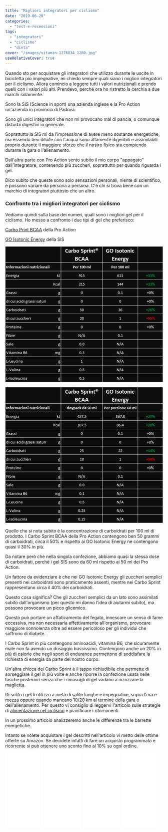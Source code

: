 ```yaml
---
title: "Migliori integratori per ciclismo"
date: "2019-06-20"
categories:
  - "test-e-recensioni"
tags:
  - "integratori"
  - "ciclismo"
  - "dieta"
cover: "/images/vitamin-1276834_1280.jpg"
useRelativeCover: true
---
```


Quando sto per acquistare gli integratori che utilizzo durante le uscite in bicicletta più impegnative, mi chiedo sempre quali siano i migliori integratori per il ciclismo. Allora comincio a leggere tutti i valori nutrizionali e prendo quelli con i valori più alti. Prendevo, perché ora ho ristretto la cerchia a due marchi solamente.

Sono la SIS (Science in sport) una azienda inglese e la Pro Action un'azienda in provincia di Padova.

Sono gli unici integratori che non mi provocano mal di pancia, o comunque disturbi digestivi in generale.

Soprattutto la SIS mi da l'impressione di avere meno sostanze energetiche, ma essendo ben diluite con l'acqua sono altamente digeribili e assimilabili proprio durante il maggiore sforzo che il nostro fisico sta compiendo durante la gara o l'allenamento.

Dall'altra parte con Pro Action sento subito il mio corpo "appagato" dall'integratore, contenendo più zuccheri, soprattutto per quando riguarda i gel.

Dico subito che queste sono solo sensazioni personali, niente di scientifico, e possono variare da persona a persona. C'è chi si trova bene con un marchio di integratori piuttosto che un altro.

### Confronto tra i migliori integratori per ciclismo

Vediamo quindi sulla base dei numeri, quali sono i migliori gel per il ciclismo. Ho messo a confronto i due tipi di gel che preferisco:

[Carbo Print BCAA](https://amzn.to/2WQSdea) della Pro Action

[GO Isotonic Energy](https://amzn.to/2WURybF) della SIS

![migliori integratori per ciclismo](images/image.png)

![migliori integratori per ciclismo](images/image-1.png)

Quello che si nota subito è la concentrazione di carboidrati per 100 ml di prodotto. I Carbo Sprint BCAA della Pro Action contengono ben 50 grammi di carboidrati, circa il 50% e rispetto ai GO Isotonic Energy ne contengono quasi il 30% in più.

Da notare però che nella singola confezione, abbiamo quasi la stessa dose di carboidrati, perchè i gel SIS sono da 60 ml rispetto ai 50 ml dei Pro Action.

Un fattore da evidenziare è che nei GO Isotonic Energy gli zuccheri semplici presenti nei carboidrati sono praticamente assenti, mentre nei Carbo Sprint rappresentano circa il 40% dei carboidrati.

Questo cosa significa? Che gli zuccheri semplici da un lato sono assimilati subito dall'organismo (per questo mi danno l'idea di aiutarmi subito), ma possono provocare un picco glicemico.

Questo può portare un affaticamento del fegato, innescare un senso di fame eccessiva, ma non necessaria effettivamente all'organismo, provocare maggiore sonnolenza oltre ad essere pericoloso per gli individui che soffrono di diabete.

I Carbo Sprint in più contengono aminoacidi, vitamina B6, che sicuramente male non fa avendo un dosaggio bassissimo. Contengono anche un 20% in più di calorie che negli sport di endurance permettono di soddisfare la richiesta di energia da parte del nostro corpo.

Un'altra chicca dei Carbo Sprint è il tappo richiudibile che permette di sorseggiare il gel in più volte e anche riporre la confezione usata nelle tasche posteriori senza che i rimasugli di gel vadano a inzozzare la maglietta.

Di solito i gel li utilizzo a metà di salite lunghe e impegnative, sopra l'ora e mezza oppure quando mancano 10/20 km al termine della gara o dell'allenamento. Per questo vi consiglio di leggervi l'articolo sulle strategie di [alimentazione nel ciclismo](https://alexdelli.it/alimentazione-ciclismo-per-gare-o-allenamenti/) e pianificare i rifornimenti.

In un prossimo articolo analizzeremo anche le differenze tra le barrette energetiche.

Intanto se volete acquistare i gel descritti nell'articolo vi metto delle ottime offerte su Amazon. Se decidete infatti di fare un acquisto programmato e ricorrente si può ottenere uno sconto fino al 10% su ogni ordine.

<iframe style="width:120px;height:240px;" marginwidth="0" marginheight="0" scrolling="no" frameborder="0" src="//rcm-eu.amazon-adsystem.com/e/cm?lt1=_blank&amp;bc1=FFFFFF&amp;IS2=1&amp;bg1=FFFFFF&amp;fc1=000000&amp;lc1=0000FF&amp;t=alexdelli04-21&amp;language=it_IT&amp;o=29&amp;p=8&amp;l=as4&amp;m=amazon&amp;f=ifr&amp;ref=as_ss_li_til&amp;asins=B00GNWWTYO&amp;linkId=ea84933977555ac4abdcd4d9dc3d1612"></iframe>

<iframe style="width:120px;height:240px;" marginwidth="0" marginheight="0" scrolling="no" frameborder="0" src="//rcm-eu.amazon-adsystem.com/e/cm?lt1=_blank&amp;bc1=FFFFFF&amp;IS2=1&amp;bg1=FFFFFF&amp;fc1=000000&amp;lc1=0000FF&amp;t=alexdelli04-21&amp;language=it_IT&amp;o=29&amp;p=8&amp;l=as4&amp;m=amazon&amp;f=ifr&amp;ref=as_ss_li_til&amp;asins=B07CX6XN87&amp;linkId=ef38ecec023c37c528f7cb20174ed2b8"></iframe>

<iframe style="width:120px;height:240px;" marginwidth="0" marginheight="0" scrolling="no" frameborder="0" src="//rcm-eu.amazon-adsystem.com/e/cm?lt1=_blank&amp;bc1=FFFFFF&amp;IS2=1&amp;bg1=FFFFFF&amp;fc1=000000&amp;lc1=0000FF&amp;t=alexdelli04-21&amp;language=it_IT&amp;o=29&amp;p=8&amp;l=as4&amp;m=amazon&amp;f=ifr&amp;ref=as_ss_li_til&amp;asins=B004GHXKC8&amp;linkId=d63af945a9e1426109999c8078fc4f20"></iframe>

<iframe style="width:120px;height:240px;" marginwidth="0" marginheight="0" scrolling="no" frameborder="0" src="//rcm-eu.amazon-adsystem.com/e/cm?lt1=_blank&amp;bc1=FFFFFF&amp;IS2=1&amp;bg1=FFFFFF&amp;fc1=000000&amp;lc1=0000FF&amp;t=alexdelli04-21&amp;language=it_IT&amp;o=29&amp;p=8&amp;l=as4&amp;m=amazon&amp;f=ifr&amp;ref=as_ss_li_til&amp;asins=B00G6RM4QE&amp;linkId=6d4af8fcd8e8fb430acb6507f9f05ce5"></iframe>

